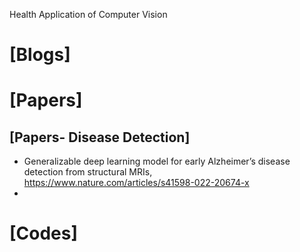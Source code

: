 Health Application of Computer Vision

# [Blogs]


# [Papers]

## [Papers- Disease Detection]
+ Generalizable deep learning model for early Alzheimer’s disease detection from structural MRIs, https://www.nature.com/articles/s41598-022-20674-x
+ 

# [Codes]

